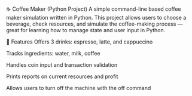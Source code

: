 ☕ Coffee Maker (Python Project)
A simple command-line based coffee maker simulation written in Python. This project allows users to choose a beverage, check resources, and simulate the coffee-making process — great for learning how to manage state and user input in Python.

🔧 Features
Offers 3 drinks: espresso, latte, and cappuccino

Tracks ingredients: water, milk, coffee

Handles coin input and transaction validation

Prints reports on current resources and profit

Allows users to turn off the machine with the off command
